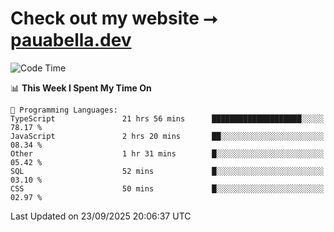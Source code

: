 # Check out my website ⭢ [pauabella.dev](https://pauabella.dev)

<!--START_SECTION:waka-->
![Code Time](http://img.shields.io/badge/Code%20Time-4%2C827%20hrs%2015%20mins-blue)

📊 **This Week I Spent My Time On** 

```text
💬 Programming Languages: 
TypeScript               21 hrs 56 mins      ████████████████████░░░░░   78.17 % 
JavaScript               2 hrs 20 mins       ██░░░░░░░░░░░░░░░░░░░░░░░   08.34 % 
Other                    1 hr 31 mins        █░░░░░░░░░░░░░░░░░░░░░░░░   05.42 % 
SQL                      52 mins             █░░░░░░░░░░░░░░░░░░░░░░░░   03.10 % 
CSS                      50 mins             █░░░░░░░░░░░░░░░░░░░░░░░░   02.97 % 
```


 Last Updated on 23/09/2025 20:06:37 UTC
<!--END_SECTION:waka-->
